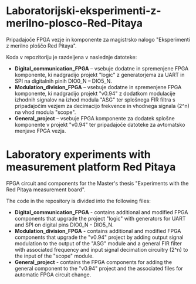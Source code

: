 # Laboratorijski-eksperimenti-z-merilno-plosco-Red-Pitaya
Pripadajoče FPGA vezje in komponente za magistrsko nalogo "Eksperimenti z merilno ploščo Red Pitaya".

Koda v repozitoriju je razdeljena v naslednje datoteke:

- **Digital_communication_FPGA** – vsebuje dodatne in spremenjene FPGA komponente, ki nadgradijo projekt "logic" z generatorjema za UART in SPI na digitalnih pinih DIO0_N – DIO5_N.
- **Modulation_division_FPGA** – vsebuje dodatne in spremenjene FPGA komponente, ki nadgradijo projekt "v0.94" z dodatkom modulacije izhodnih signalov na izhod modula "ASG" ter splošnega FIR filtra s pripadajočim vezjem za decimacijo frekvence in vhodnega signala (2^n) na vhod modula "scope".
- **General_project** – vsebuje FPGA komponente za dodatek splošne komponente v projekt "v0.94" ter pripadajoče datoteke za avtomatsko menjavo FPGA vezja.

# Laboratory experiments with measurement platform Red Pitaya
FPGA circuit and components for the Master's thesis "Experiments with the Red Pitaya measurement board".

The code in the repository is divided into the following files:

- **Digital_communication_FPGA** - contains additional and modified FPGA components that upgrade the project "logic" with generators for UART and SPI on digital pins DIO0_N - DIO5_N.
- **Modulation_division_FPGA** - contains additional and modified FPGA components that upgrade the "v0.94" project by adding output signal modulation to the output of the "ASG" module and a general FIR filter with associated frequency and input signal decimation circuitry (2^n) to the input of the "scope" module.
- **General_project** - contains the FPGA components for adding the general component to the "v0.94" project and the associated files for automatic FPGA circuit change.

